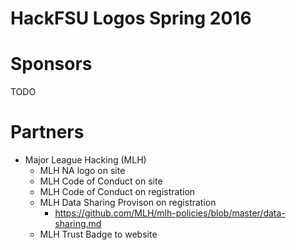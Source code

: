 HackFSU Logos Spring 2016
=========================

# Sponsors
TODO

# Partners
* Major League Hacking (MLH)
    - MLH NA logo on site
    - MLH Code of Conduct on site
    - MLH Code of Conduct on registration
    - MLH Data Sharing Provison on registration
        - https://github.com/MLH/mlh-policies/blob/master/data-sharing.md
    - MLH Trust Badge to website
